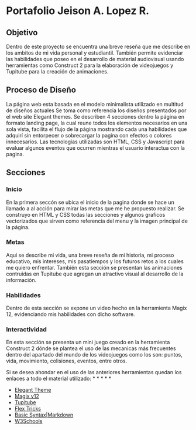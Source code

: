 # Portafolio Jeison A. Lopez R.

## Objetivo

Dentro de este proyecto se encuentra una breve reseña que me describe en los ambitos de mi vida personal y estudiantil.
También permite evidenciar las habilidades que poseo en el desarrollo de material audiovisual usando herramientas como
Construct 2 para la elaboración de videojuegos y  Tupitube para la creación de animaciones.

## Proceso de Diseño

La página web esta basada en el modelo minimalista utilizado en multitud de diseños actuales
Se toma como referencia los diseños presentados por el web site Elegant themes.
Se describen 4 secciones dentro la página en formato landing page, la cual reune todos los elementos necesarios en una sola vista,
facilita el flujo de la página mostrando cada una habilidades que adquirí sin entorpecer o sobrecargar la pagina con efectos o colores 
innecesarios.
Las tecnologías utilizadas son HTML, CSS y Javascript para evaluar algunos eventos que ocurren mientras el usuario interactua con la pagina.

## Secciones

### Inicio
En la primera seccón se ubica el inicio de la pagina donde se hace un llamado a al acción para mirar las metas que me he propuesto realizar.
Se construyo en HTML y CSS todas las secciones y algunos graficos vectorizados que sirven como referencia del menu y la imagen principal de
la página.

### Metas
Aqui se describe mi vida, una breve reseña de mi historia, mi proceso educativo, mis intereses, mis pasatiempos y los futuros retos a los cuales 
me quiero enfrentar. También esta sección se presentan las animaciones contruidas en Tupitube que agregan un atractivo visual al desarrollo de la
información.

### Habilidades
Dentro de esta sección se expone un video hecho en la herramienta Magix 12, evidenciando mis habilidades con dicho software.

### Interactividad
En esta sección se presenta un mini juego creado en la herramienta Construct 2 dónde se plantea el uso de las mecanicas más frecuentes dentro
del apartado del mundo de los videojuegos como los son: puntos, vida, movimiento, colisiones, eventos, entre otros.

Si se desea ahondar en el uso de las anteriores herramientas quedan los enlaces a todo el material utilizado:
* 
* 
* 
* 
* 
* [Elegant Theme](https://www.elegantthemes.com/)
* [Magix v12](https://www.magix.com/es/)
* [Tupitube](https://www.magix.com/es/)
* [Flex Tricks](https://css-tricks.com/snippets/css/a-guide-to-flexbox/)
* [Basic Syntax|Markdown](https://www.markdownguide.org/basic-syntax/#links)
* [W3Schools](https://www.w3schools.com/)




